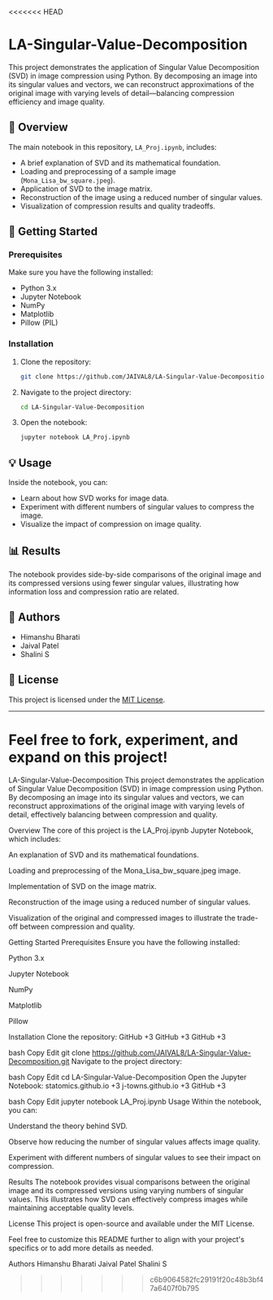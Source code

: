 <<<<<<< HEAD
# LA-Singular-Value-Decomposition

This project demonstrates the application of Singular Value Decomposition (SVD) in image compression using Python. By decomposing an image into its singular values and vectors, we can reconstruct approximations of the original image with varying levels of detail—balancing compression efficiency and image quality.

## 📘 Overview

The main notebook in this repository, `LA_Proj.ipynb`, includes:

- A brief explanation of SVD and its mathematical foundation.
- Loading and preprocessing of a sample image (`Mona_Lisa_bw_square.jpeg`).
- Application of SVD to the image matrix.
- Reconstruction of the image using a reduced number of singular values.
- Visualization of compression results and quality tradeoffs.

## 🚀 Getting Started

### Prerequisites

Make sure you have the following installed:

- Python 3.x
- Jupyter Notebook
- NumPy
- Matplotlib
- Pillow (PIL)

### Installation

1. Clone the repository:

   ```bash
   git clone https://github.com/JAIVAL8/LA-Singular-Value-Decomposition.git
   ```

2. Navigate to the project directory:

   ```bash
   cd LA-Singular-Value-Decomposition
   ```

3. Open the notebook:

   ```bash
   jupyter notebook LA_Proj.ipynb
   ```

## 💡 Usage

Inside the notebook, you can:

- Learn about how SVD works for image data.
- Experiment with different numbers of singular values to compress the image.
- Visualize the impact of compression on image quality.

## 📊 Results

The notebook provides side-by-side comparisons of the original image and its compressed versions using fewer singular values, illustrating how information loss and compression ratio are related.

## 👥 Authors

- Himanshu Bharati
- Jaival Patel
- Shalini S

## 📄 License

This project is licensed under the [MIT License](LICENSE).

---

Feel free to fork, experiment, and expand on this project!
=======
LA-Singular-Value-Decomposition
This project demonstrates the application of Singular Value Decomposition (SVD) in image compression using Python. By decomposing an image into its singular values and vectors, we can reconstruct approximations of the original image with varying levels of detail, effectively balancing between compression and quality.

Overview
The core of this project is the LA_Proj.ipynb Jupyter Notebook, which includes:

An explanation of SVD and its mathematical foundations.

Loading and preprocessing of the Mona_Lisa_bw_square.jpeg image.

Implementation of SVD on the image matrix.

Reconstruction of the image using a reduced number of singular values.

Visualization of the original and compressed images to illustrate the trade-off between compression and quality.

Getting Started
Prerequisites
Ensure you have the following installed:

Python 3.x

Jupyter Notebook

NumPy

Matplotlib

Pillow

Installation
Clone the repository:
GitHub
+3
GitHub
+3
GitHub
+3

bash
Copy
Edit
git clone https://github.com/JAIVAL8/LA-Singular-Value-Decomposition.git
Navigate to the project directory:

bash
Copy
Edit
cd LA-Singular-Value-Decomposition
Open the Jupyter Notebook:
statomics.github.io
+3
j-towns.github.io
+3
GitHub
+3

bash
Copy
Edit
jupyter notebook LA_Proj.ipynb
Usage
Within the notebook, you can:

Understand the theory behind SVD.

Observe how reducing the number of singular values affects image quality.

Experiment with different numbers of singular values to see their impact on compression.

Results
The notebook provides visual comparisons between the original image and its compressed versions using varying numbers of singular values. This illustrates how SVD can effectively compress images while maintaining acceptable quality levels.

License
This project is open-source and available under the MIT License.

Feel free to customize this README further to align with your project's specifics or to add more details as needed.

Authors
Himanshu Bharati
Jaival Patel
Shalini S





>>>>>>> c6b9064582fc29191f20c48b3bf47a6407f0b795
